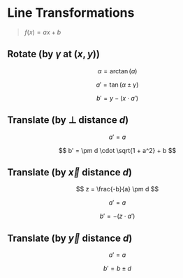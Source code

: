 # Line Transformations

> $f(x) = ax + b$

## Rotate (by $\gamma$ at $(x,y)$)

$$
\alpha = \arctan(a)
$$

$$
a' = \tan(\alpha \pm \gamma)
$$

$$
b' = y - (x \cdot a')
$$

## Translate (by $\perp$ distance $d$)

$$
a' = a
$$

$$
b' = \pm d \cdot \sqrt{1 + a^2} + b
$$

## Translate (by $\vec{x}$ distance $d$)

$$
z = \frac{-b}{a} \pm d
$$

$$
a' = a
$$

$$
b' = -(z \cdot a')
$$

## Translate (by $\vec{y}$ distance $d$)

$$
a' = a
$$

$$
b' = b \pm d
$$